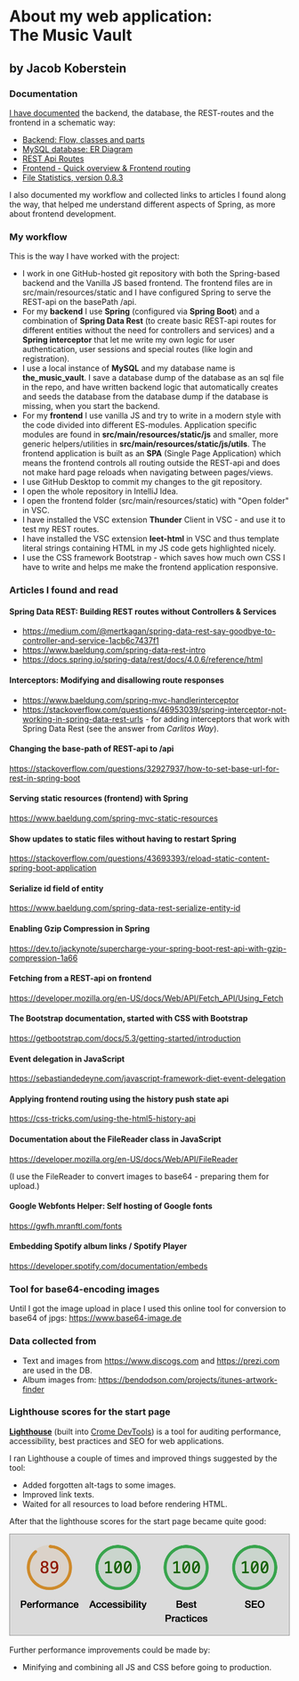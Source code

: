 # About my web application:<br>The Music Vault
## by Jacob Koberstein

### Documentation
[I have documented](pdfs/flow-spring-app.pdf/#navpanes=0&toolbar=0) the backend, the database, the REST-routes and the frontend in a schematic way:

* [Backend: Flow, classes and parts](pdfs/flow-spring-app.pdf/#navpanes=0&toolbar=0&page=1)
* [MySQL database: ER Diagram](pdfs/flow-spring-app.pdf/#navpanes=0&toolbar=0&page=2)
* [REST Api Routes](pdfs/flow-spring-app.pdf/#navpanes=0&toolbar=0&page=3)
* [Frontend - Quick overview & Frontend routing](pdfs/flow-spring-app.pdf/#navpanes=0&toolbar=0&page=4)
* [File Statistics, version 0.8.3](pdfs/flow-spring-app.pdf/#navpanes=0&toolbar=0&page=5)

I also documented my workflow and collected links to articles I found along the way, that helped me understand different aspects of Spring, as more about frontend development.

### My workflow
This is the way I have worked with the project:
* I work in one GitHub-hosted git repository with both the Spring-based backend and the Vanilla JS based frontend. The frontend files are in src/main/resources/static and I have configured Spring to serve the REST-api on the basePath /api.
* For my **backend** I use **Spring** (configured via **Spring Boot**) and a combination of **Spring Data Rest** (to create basic REST-api routes for different entities without the need for controllers and services) and a **Spring interceptor** that let me write my own logic for user authentication, user sessions and special routes (like login and registration).
* I use a local instance of **MySQL** and my database name is **the_music_vault**. I save a database dump of the database as an sql file in the repo, and have written backend logic that automatically creates and seeds the database from the database dump if the database is missing, when you start the backend.
* For my **frontend** I use vanilla JS and try to write in a modern style with the code divided into different ES-modules. Application specific modules are found in **src/main/resources/static/js** and smaller, more generic helpers/utilities in **src/main/resources/static/js/utils**. The frontend application is built as an **SPA** (Single Page Application) which means the frontend controls all routing outside the REST-api and does not make hard page reloads when navigating between pages/views.
* I use GitHub Desktop to commit my changes to the git repository.
* I open the whole repository in IntelliJ Idea.
* I open the frontend folder (src/main/resources/static) with "Open folder" in VSC.
* I have installed the VSC extension **Thunder** Client in VSC - and use it to test my REST routes.
* I have installed the VSC extension **leet-html** in VSC and thus template literal strings containing HTML in my JS code gets highlighted nicely.
* I use the CSS framework Bootstrap - which saves how much own CSS I have to write and helps me make the frontend application responsive.


### Articles I found and read

#### Spring Data REST: Building REST routes without Controllers & Services
* https://medium.com/@mertkagan/spring-data-rest-say-goodbye-to-controller-and-service-1acb6c7437f1
* https://www.baeldung.com/spring-data-rest-intro
* https://docs.spring.io/spring-data/rest/docs/4.0.6/reference/html

#### Interceptors: Modifying and disallowing route responses
* https://www.baeldung.com/spring-mvc-handlerinterceptor
* https://stackoverflow.com/questions/46953039/spring-interceptor-not-working-in-spring-data-rest-urls - for adding interceptors that work with Spring Data Rest (see the answer from *Carlitos Way*).

#### Changing the base-path of REST-api to /api
https://stackoverflow.com/questions/32927937/how-to-set-base-url-for-rest-in-spring-boot

#### Serving static resources (frontend) with Spring
https://www.baeldung.com/spring-mvc-static-resources

#### Show updates to static files without having to restart Spring
https://stackoverflow.com/questions/43693393/reload-static-content-spring-boot-application

#### Serialize id field of entity
https://www.baeldung.com/spring-data-rest-serialize-entity-id

#### Enabling Gzip Compression in Spring
https://dev.to/jackynote/supercharge-your-spring-boot-rest-api-with-gzip-compression-1a66

#### Fetching from a REST-api on frontend
https://developer.mozilla.org/en-US/docs/Web/API/Fetch_API/Using_Fetch

#### The Bootstrap documentation, started with CSS with Bootstrap
https://getbootstrap.com/docs/5.3/getting-started/introduction

#### Event delegation in JavaScript
https://sebastiandedeyne.com/javascript-framework-diet-event-delegation

#### Applying frontend routing using the history push state api
https://css-tricks.com/using-the-html5-history-api

#### Documentation about the FileReader class in JavaScript
https://developer.mozilla.org/en-US/docs/Web/API/FileReader

(I use the FileReader to convert images to base64 - preparing them for upload.)

#### Google Webfonts Helper: Self hosting of Google fonts
https://gwfh.mranftl.com/fonts

#### Embedding Spotify album links / Spotify Player
https://developer.spotify.com/documentation/embeds

### Tool for base64-encoding images
Until I got the image upload in place I used this online tool for conversion to base64 of jpgs:
https://www.base64-image.de

### Data collected from
* Text and images from https://www.discogs.com and https://prezi.com are used in the DB.
* Album images from: https://bendodson.com/projects/itunes-artwork-finder

### Lighthouse scores for the start page
[**Lighthouse**](https://developer.chrome.com/docs/lighthouse) (built into [Crome DevTools](https://developer.chrome.com/docs/devtools)) is a tool for auditing performance, accessibility, best practices and SEO for web applications. 

I ran Lighthouse a couple of times and improved things suggested by the tool:
* Added forgotten alt-tags to some images.
* Improved link texts.
* Waited for all resources to load before rendering HTML.
 
After that the lighthouse scores for the start page became quite good:

![Lighthouse score](images/lighthouse-results.jpg)

Further performance improvements could be made by:
* Minifying and combining all JS and CSS before going to production.